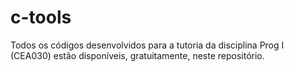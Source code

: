 # c-tools
Todos os códigos desenvolvidos para a tutoria da disciplina Prog I (CEA030) estão disponíveis, gratuitamente, neste repositório.
